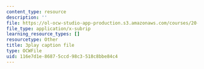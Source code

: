 ```yaml
---
content_type: resource
description: ''
file: https://ol-ocw-studio-app-production.s3.amazonaws.com/courses/20-219-becoming-the-next-bill-nye-writing-and-hosting-the-educational-show-january-iap-2015/116e7d1e86875ccd98c3518c8bbe84c4_qkkI9Z9tKvo.vtt
file_type: application/x-subrip
learning_resource_types: []
resourcetype: Other
title: 3play caption file
type: OCWFile
uid: 116e7d1e-8687-5ccd-98c3-518c8bbe84c4
---
```

